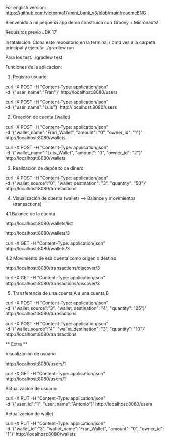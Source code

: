 For english version: https://github.com/victorma17/mini_bank_v3/blob/main/readmeENG

Bienvenido a mi pequeña app demo construida con Groovy + Micronauts!

Requisitos previo JDK 17

Insatalación: Clona este repositorio,en la terminal / cmd ves a la carpeta principal y ejecuta: 
./gradlew run 

Para los test:
./gradlew test


Funciones de la aplicacion:

1. Registro usuario

curl -X POST -H "Content-Type: application/json" \
    -d '{"user_name":"Fran"}' http://localhost:8080/users

curl -X POST -H "Content-Type: application/json" \
    -d '{"user_name":"Luis"}' http://localhost:8080/users


2. Creación de cuenta (wallet)

curl -X POST -H "Content-Type: application/json" \
    -d '{"wallet_name":"Fran_Wallet", "amount": "0", "owner_id": "1"}' http://localhost:8080/wallets
    
curl -X POST -H "Content-Type: application/json" \
    -d '{"wallet_name":"Luis_Wallet", "amount": "0", "owner_id": "2"}' http://localhost:8080/wallets


3. Realización de depósito de dinero

curl -X POST -H "Content-Type: application/json" \
    -d '{"wallet_source":"0", "wallet_destination": "3", "quantity": "50"}' http://localhost:8080/transactions


4. Visualización de cuenta (wallet) --> Balance y movimientos (transactions)

4.1 Balance de la cuenta

http://localhost:8080/wallets/list

http://localhost:8080/wallets/3

curl -X GET -H "Content-Type: application/json" \
  http://localhost:8080/wallets/3


4.2 Movimiento de esa cuenta como origen o destino

http://localhost:8080/transactions/discover/3

curl -X GET -H "Content-Type: application/json" \
  http://localhost:8080/transactions/discover/3


5. Transferencia de una cuenta A a una cuenta B

curl -X POST -H "Content-Type: application/json" \
    -d '{"wallet_source":"3", "wallet_destination": "4", "quantity": "25"}' http://localhost:8080/transactions

curl -X POST -H "Content-Type: application/json" \
    -d '{"wallet_source":"4", "wallet_destination": "3", "quantity": "10"}' http://localhost:8080/transactions



** Extra **

Visualización de usuario

http://localhost:8080/users/1

curl -X GET -H "Content-Type: application/json" \
  http://localhost:8080/users/1


Actualizacion de usuario

 curl -X PUT -H "Content-Type: application/json" \
    -d '{"user_id":"1", "user_name":"Antonio"}' http://localhost:8080/users


Actualizacion de wallet

curl -X PUT -H "Content-Type: application/json" \
    -d '{"wallet_id":"3", "wallet_name":"Fran_Wallet", "amount": "0", "owner_id": "1"}' http://localhost:8080/wallets

